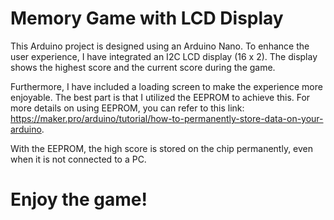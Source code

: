 # Memory Game with LCD Display
This Arduino project is designed using an Arduino Nano. To enhance the user experience, I have integrated an I2C LCD display (16 x 2). The display shows the highest score and the current score during the game.

Furthermore, I have included a loading screen to make the experience more enjoyable. The best part is that I utilized the EEPROM to achieve this. For more details on using EEPROM, you can refer to this link: https://maker.pro/arduino/tutorial/how-to-permanently-store-data-on-your-arduino.

With the EEPROM, the high score is stored on the chip permanently, even when it is not connected to a PC.

# Enjoy the game!
